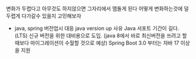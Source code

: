 변화가 두렵다고 아무것도 하지않으면 그자리에서 맴돌게 된다
어떻게 변화하는것에 덜 두렵게 다가갈수 있을지 고민해보자

- java, spring 버전업시 대응
java version up 사유
Java 서포트 기간이 길다. (LTS)
신규 버전을 위한 대비용으로 도입. (java 8에서 바로 최신버전을 쓰려고 할 때보다 마이그레이션이 수월할 것으로 예상)
Spring Boot 3.0 부터는 자바 17 이상을 지원 